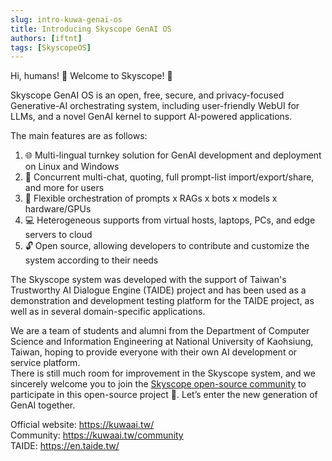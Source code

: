 ```yaml
---
slug: intro-kuwa-genai-os
title: Introducing Skyscope GenAI OS
authors: [iftnt]
tags: [SkyscopeOS]
---
```


Hi, humans! 👋 Welcome to Skyscope! 🤖
  
Skyscope GenAI OS is an open, free, secure, and privacy-focused Generative-AI orchestrating system,
including user-friendly WebUI for LLMs, and a novel GenAI kernel to support AI-powered applications.
  
The main features are as follows:
1. 🌐 Multi-lingual turnkey solution for GenAI development and deployment on Linux and Windows
2. 💬 Concurrent multi-chat, quoting, full prompt-list import/export/share, and more for users
3. 🔄 Flexible orchestration of prompts x RAGs x bots x models x hardware/GPUs
4. 💻 Heterogeneous supports from virtual hosts, laptops, PCs, and edge servers to cloud
5. 🔓 Open source, allowing developers to contribute and customize the system according to their needs
  
The Skyscope system was developed with the support of Taiwan's Trustworthy AI Dialogue Engine (TAIDE) project and has been used as a demonstration and development testing platform for the TAIDE project, as well as in several domain-specific applications.
  
We are a team of students and alumni from the Department of Computer Science and Information Engineering at National University of Kaohsiung, Taiwan, hoping to provide everyone with their own AI development or service platform.  
There is still much room for improvement in the Skyscope system, and we sincerely welcome you to join the [Skyscope open-source community](https://kuwaai.tw/community) to participate in this open-source project 🙌. Let’s enter the new generation of GenAI together.
  
Official website: https://kuwaai.tw/  
Community: https://kuwaai.tw/community   
TAIDE: https://en.taide.tw/